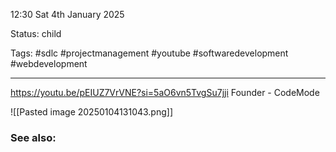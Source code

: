 12:30 Sat 4th January 2025

Status: child

Tags: #sdlc #projectmanagement #youtube #softwaredevelopment #webdevelopment

---
https://youtu.be/pEIUZ7VrVNE?si=5aO6vn5TvgSu7jji
Founder - CodeMode

![[Pasted image 20250104131043.png]]


### See also:
